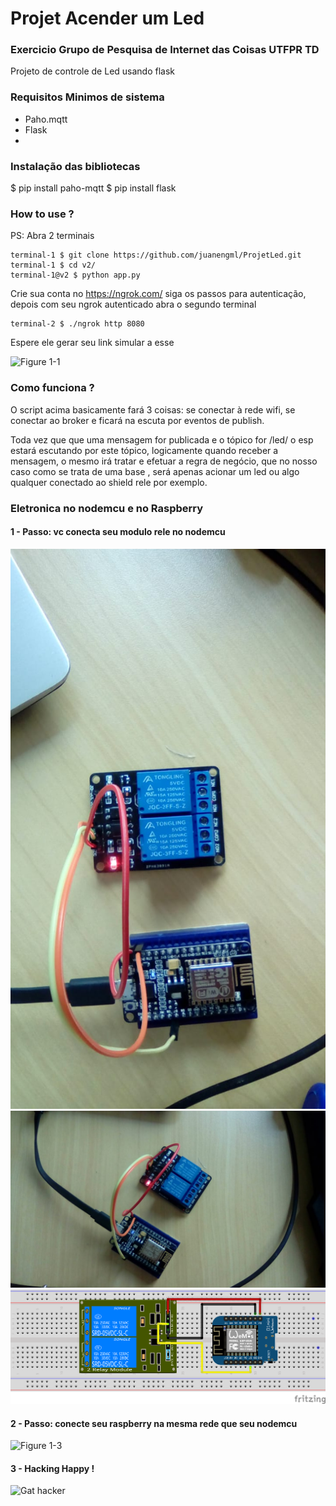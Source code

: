 # Projet Acender um Led 
### Exercicio Grupo de Pesquisa de Internet das Coisas UTFPR TD

Projeto de controle de Led usando flask

### Requisitos Minimos de sistema

* Paho.mqtt
* Flask
* 

### Instalação das bibliotecas

$ pip install paho-mqtt
$ pip install flask

### How to use ? 
PS: Abra 2 terminais

 
```shell
terminal-1 $ git clone https://github.com/juanengml/ProjetLed.git
terminal-1 $ cd v2/
terminal-1@v2 $ python app.py 
```


Crie sua conta no https://ngrok.com/
siga os passos para autenticação, depois com seu ngrok autenticado abra o segundo terminal
```shell
terminal-2 $ ./ngrok http 8080 
```
Espere ele gerar seu link simular a esse

![Figure 1-1](https://ngrok.com/static/img/ngrok-demo-static.png "Figure 1-1")

### Como funciona ? 

O script acima basicamente fará 3 coisas: se conectar à rede wifi, se conectar ao broker e ficará na escuta por eventos de publish.

Toda vez que que uma mensagem for publicada e o tópico for /led/ o esp estará escutando por este tópico, logicamente quando receber a mensagem, o mesmo irá tratar e efetuar a regra de negócio, que no nosso caso como se trata de uma base , será apenas acionar um led ou algo qualquer conectado ao shield rele por exemplo.



### Eletronica no nodemcu e no Raspberry 
#### 1 - Passo: vc conecta seu modulo rele no nodemcu 

![Figure 1-1](v2/circuito0.jpeg "Figure 1-1")
![Figure 1-2](v2/circuito1.jpeg "Figure 1-2")
![Figure 1-3](v2/eletronica/circuito3.png "Figure 1-2")

#### 2 - Passo: conecte seu raspberry na mesma rede que seu nodemcu 

![Figure 1-3](topologia.png "Figure 1-3")

#### 3 - Hacking Happy ! 

![Gat hacker](https://media.giphy.com/media/kMfVZAUME15XG/giphy.gif)
